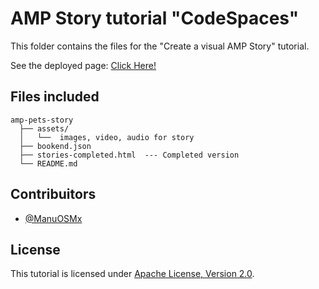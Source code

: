 # AMP Story tutorial "CodeSpaces"

This folder contains the files for the "Create a visual AMP Story" tutorial.

See the deployed page: [Click Here!](https://manuos.codes/amp_stories_base/)

## Files included

```text
amp-pets-story
  ├── assets/
  │   └──  images, video, audio for story
  ├── bookend.json   
  ├── stories-completed.html  --- Completed version
  └── README.md
```
## Contribuitors

- [@ManuOSMx](https://github.com/ManuOSMx)

## License

This tutorial is licensed under [Apache License, Version 2.0](https://github.com/ampproject/docs/blob/master/LICENSE).

